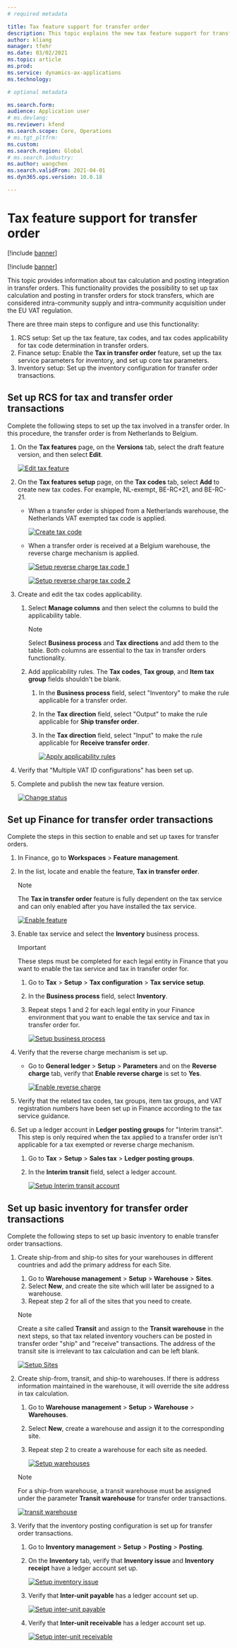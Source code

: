 ```yaml
---
# required metadata

title: Tax feature support for transfer order
description: This topic explains the new tax feature support for transfer orders using the tax calculation service.
author: kliang
manager: tfehr
ms.date: 03/02/2021
ms.topic: article
ms.prod: 
ms.service: dynamics-ax-applications
ms.technology: 

# optional metadata

ms.search.form:
audience: Application user
# ms.devlang: 
ms.reviewer: kfend
ms.search.scope: Core, Operations
# ms.tgt_pltfrm: 
ms.custom: 
ms.search.region: Global
# ms.search.industry: 
ms.author: wangchen
ms.search.validFrom: 2021-04-01
ms.dyn365.ops.version: 10.0.18

---
```


# Tax feature support for transfer order

[!include [banner](../../includes/banner.md)]

[!include [banner](../../includes/preview-banner.md)]

This topic provides information about tax calculation and posting integration in transfer orders. This functionality provides the possibility to set up tax calculation and posting in transfer orders for stock transfers, which are considered intra-community supply and intra-community acquisition under the EU VAT regulation.

There are three main steps to configure and use this functionality:

1. RCS setup: Set up the tax feature, tax codes, and tax codes applicability for tax code determination in transfer orders.
2. Finance setup: Enable the **Tax in transfer order** feature, set up the tax service parameters for inventory, and set up core tax parameters.
3. Inventory setup: Set up the inventory configuration for transfer order transactions.


## Set up RCS for tax and transfer order transactions

Complete the following steps to set up the tax involved in a transfer order. In this procedure, the transfer order is from Netherlands to Belgium. 

1.  On the **Tax features** page, on the **Versions** tab, select the draft feature version, and then select **Edit**.

    [![Edit tax feature](../media/image1.png)](/media/image1.png)

2.  On the  **Tax features setup** page, on the **Tax codes** tab, select **Add** to create new tax codes. For example, NL-exempt, BE-RC+21, and BE-RC-21.

    - When a transfer order is shipped from a Netherlands warehouse, the Netherlands VAT exempted tax code is applied.

       [![Create tax code](../media/image2.png)](./media/image2.png)

    - When a transfer order is received at a Belgium warehouse, the reverse charge mechanism is applied.

       [![Setup reverse charge tax code 1](../media/image3.png)](./media/image3.png)

       [![Setup reverse charge tax code 2](../media/image4.png)](./media/image4.png)

3.  Create and edit the tax codes applicability.

    1. Select **Manage columns** and then select the columns to build the applicability table.
    
       > [!NOTE]
       > Select **Business process** and **Tax directions** and add them to the table. Both columns are essential to the tax in transfer orders functionality.
    
    2. Add applicability rules. The **Tax codes**, **Tax group**, and **Item tax group** fields shouldn't be blank.
       
        1. In the **Business process** field, select "Inventory" to make the rule applicable for a transfer order.
        2. In the **Tax direction** field, select "Output" to make the rule applicable for **Ship transfer order**.
        3. In the **Tax direction** field, select "Input" to make the rule applicable for **Receive transfer order**.

           [![Apply applicability rules](../media/image5.png)](./media/image5.png)

4.  Verify that "Multiple VAT ID configurations" has been set up. 
5.  Complete and publish the new tax feature version.

    [![Change status](../media/image6.png)](../media/image6.png)


## Set up Finance for transfer order transactions

Complete the steps in this section to enable and set up taxes for transfer orders.

1. In Finance, go to **Workspaces** > **Feature management**. 
2. In the list, locate and enable the feature, **Tax in transfer order**.

   > [!NOTE]
   > The **Tax in transfer order** feature is fully dependent on the tax service and can only enabled after you have installed the tax service.

   [![Enable feature](../media/image7.png)](./media/image7.png)

3.  Enable tax service and select the **Inventory** business process.

    > [!IMPORTANT]
    > These steps must be completed for each legal entity in Finance that you want to enable the tax service and tax in transfer order for.

    1. Go to **Tax** > **Setup** > **Tax configuration** > **Tax service setup**.
    2. In the **Business process** field, select **Inventory**.
    3. Repeat steps 1 and 2 for each legal entity in your Finance environment that you want to enable the tax service and tax in transfer order for. 

       [![Setup business process](../media/image8.png)](./media/image8.png)

4. Verify that the reverse charge mechanism is set up.

    - Go to **General ledger** > **Setup** > **Parameters** and on the **Reverse charge** tab, verify that **Enable reverse charge** is set to **Yes**.

      [![Enable reverse charge](../media/image9.png)](./media/image9.png)

5. Verify that the related tax codes, tax groups, item tax groups, and VAT registration numbers have been set up in Finance according to the tax service guidance.
6. Set up a ledger account in **Ledger posting groups** for "Interim transit". This step is only required when the tax applied to a transfer order isn't applicable for a tax exempted or reverse charge mechanism.

    1. Go to **Tax** > **Setup** > **Sales tax** > **Ledger posting groups**.
    2. In the **Interim transit** field, select a ledger account.

       [![Setup Interim transit account](../media/image10.png)](./media/image10.png)

## Set up basic inventory for transfer order transactions

Complete the following steps to set up basic inventory to enable transfer order transactions.

1. Create ship-from and ship-to sites for your warehouses in different countries and add the primary address for each Site.

   1. Go to **Warehouse management** > **Setup** > **Warehouse** > **Sites**.
   2. Select **New**, and create the site which will later be assigned to a warehouse.
   3. Repeat step 2 for all of the sites that you need to create.

   > [!NOTE]
   > Create a site called **Transit** and assign to the **Transit warehouse** in the next steps, so that tax related inventory vouchers can be posted in transfer order "ship" and "receive" transactions. The address of the transit site is irrelevant to tax calculation and can be left blank.
   >
   >[![Setup Sites](../media/image11.png)](./media/image11.png)

2.  Create ship-from, transit, and ship-to warehouses. If there is address information maintained in the warehouse, it will override the site address in tax calculation.

    1. Go to **Warehouse management** > **Setup** > **Warehouse** > **Warehouses**.
    2. Select **New**, create a warehouse and assign it to the corresponding site.
    3. Repeat step 2 to create a warehouse for each site as needed.
    
        [![Setup warehouses](../media/image12.png)](./media/image12.png)
    
    > [!NOTE]
    > For a ship-from warehouse, a transit warehouse must be assigned under the parameter **Transit warehouse** for transfer order transactions.
    >
    > [![transit warehouse](../media/image13.png)](./media/image13.png)

3.  Verify that the inventory posting configuration is set up for transfer order transactions.

    1. Go to **Inventory management** > **Setup** > **Posting** > **Posting**.
    2. On the **Inventory** tab, verify that **Inventory issue** and **Inventory receipt** have a ledger account set up.
    
       [![Setup inventory issue](../media/image14.png)](./media/image14.png)
    
    3. Verify that **Inter-unit payable** has a ledger account set up.
    
       [![Setup inter-unit payable](../media/image15.png)](./media/image15.png)
    
    4. Verify that **Inter-unit receivable** has a ledger account set up.
    
       [![Setup inter-unit receivable](../media/image16.png)](./media/image16.png)



